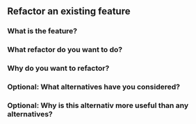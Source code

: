 ## Refactor an existing feature

### What is the feature?

### What refactor do you want to do?

### Why do you want to refactor?

### Optional: What alternatives have you considered?

### Optional: Why is this alternativ more useful than any alternatives?
